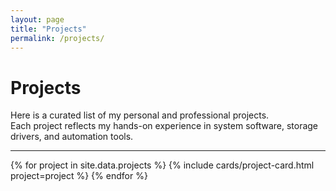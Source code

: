 ```yaml
---
layout: page
title: "Projects"
permalink: /projects/
---
```


# Projects

Here is a curated list of my personal and professional projects.  
Each project reflects my hands-on experience in system software, storage drivers, and automation tools.

---

{% for project in site.data.projects %}
{% include cards/project-card.html project=project %}
{% endfor %}
